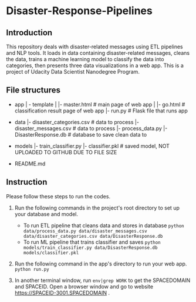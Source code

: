 # Disaster-Response-Pipelines
## Introduction
This repository deals with disaster-related messages using ETL pipelines and NLP tools. It loads in data containing disaster-related messages, cleans the data, trains a machine learning model to classify the data into categories, then presents three data visualizations in a web app. This is a project of Udacity Data Scientist Nanodegree Program. 

## File structures
- app
| - template
| |- master.html  # main page of web app
| |- go.html  # classification result page of web app
|- run.py  # Flask file that runs app

- data
|- disaster_categories.csv  # data to process 
|- disaster_messages.csv  # data to process
|- process_data.py
|- DisasterResponse.db   # database to save clean data to

- models
|- train_classifier.py
|- classifier.pkl  # saved model, NOT UPLOADED TO GITHUB DUE TO FILE SIZE

- README.md

## Instruction
Please follow these steps to run the codes.
1. Run the following commands in the project's root directory to set up your database and model.

    - To run ETL pipeline that cleans data and stores in database
        `python data/process_data.py data/disaster_messages.csv data/disaster_categories.csv data/DisasterResponse.db`
    - To run ML pipeline that trains classifier and saves
        `python models/train_classifier.py data/DisasterResponse.db models/classifier.pkl`

2. Run the following command in the app's directory to run your web app.
    `python run.py`

3. In another terminal window, run `env|grep WORK` to get the SPACEDOMAIN and SPACEID. Open a browser window and go to website https://SPACEID-3001.SPACEDOMAIN .
